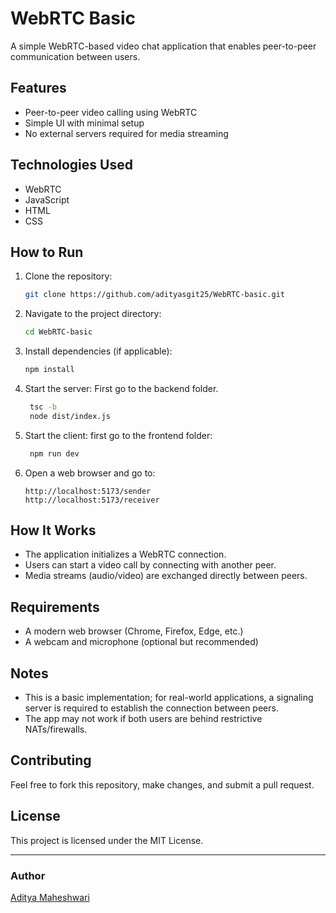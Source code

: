 # WebRTC Basic

A simple WebRTC-based video chat application that enables peer-to-peer communication between users.

## Features
- Peer-to-peer video calling using WebRTC
- Simple UI with minimal setup
- No external servers required for media streaming

## Technologies Used
- WebRTC
- JavaScript
- HTML
- CSS

## How to Run
1. Clone the repository:
   ```sh
   git clone https://github.com/adityasgit25/WebRTC-basic.git
   ```
2. Navigate to the project directory:
   ```sh
   cd WebRTC-basic
   ```
3. Install dependencies (if applicable):
   ```sh
   npm install
   ```
4. Start the server:
  First go to the backend folder.
   ```sh
    tsc -b
    node dist/index.js
   ```
5. Start the client:
  first go to the frontend folder:
   ```sh
    npm run dev
   ```
6. Open a web browser and go to:
   ```
   http://localhost:5173/sender
   http://localhost:5173/receiver
   ```

## How It Works
- The application initializes a WebRTC connection.
- Users can start a video call by connecting with another peer.
- Media streams (audio/video) are exchanged directly between peers.

## Requirements
- A modern web browser (Chrome, Firefox, Edge, etc.)
- A webcam and microphone (optional but recommended)

## Notes
- This is a basic implementation; for real-world applications, a signaling server is required to establish the connection between peers.
- The app may not work if both users are behind restrictive NATs/firewalls.

## Contributing
Feel free to fork this repository, make changes, and submit a pull request.

## License
This project is licensed under the MIT License.

---

### Author
[Aditya Maheshwari](https://github.com/adityasgit25)